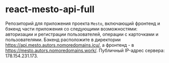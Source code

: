 # react-mesto-api-full
Репозиторий для приложения проекта `Mesto`, включающий фронтенд и бэкенд части приложения со следующими возможностями: авторизации и регистрации пользователей, операции с карточками и пользователями. 
Бэкенд расположите в директории https://api.mesto.autors.nomoredomains.icu/, а фронтенд - в https://mesto.autors.nomoredomains.work/.
Публичный IP-адрес сервера: 178.154.231.173.

